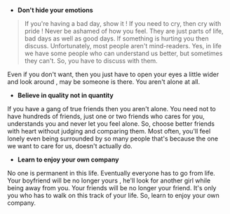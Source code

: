 
+ **Don't hide your emotions**

> If you're having a bad day, show it !  If you need to cry, then cry with pride ! Never be ashamed of how you feel. They are just parts of life, bad days as well as good days. If something is hurting you then discuss. Unfortunately, most people aren't mind-readers. Yes, in life we have some people who can understand us better, but sometimes they can't. So, you have to discuss with them. 



Even if you don't want, then you just have to open your eyes a little wider and look around , may be someone is there. You aren't alone at all.

+ **Believe in quality not in quantity** 

If you have a gang of true friends then you aren't alone. You need not to have hundreds of friends, just one or two friends who cares for you, understands you and never let you feel alone. So, choose better friends with heart without judging and comparing them. Most often, you'll feel lonely even being surrounded by so many people that's because the one we want to care for us, doesn't actually do. 


+ **Learn to enjoy your own company**

No one is permanent in this life. Eventually everyone has to go from life. Your boyfriend will be no longer yours , he'll look for another girl while being away from you. Your friends will be no longer your friend. It's only you who has to walk on this track of your life. So, learn to enjoy your own company. 


